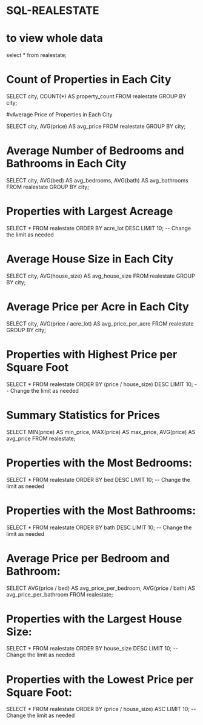 # SQL-REALESTATE

# to view whole data
select * from realestate;

# Count of Properties in Each City

SELECT city, COUNT(*) AS property_count
FROM realestate
GROUP BY city;

#vAverage Price of Properties in Each City

SELECT city, AVG(price) AS avg_price
FROM realestate
GROUP BY city;

# Average Number of Bedrooms and Bathrooms in Each City

SELECT city, AVG(bed) AS avg_bedrooms, AVG(bath) AS avg_bathrooms
FROM realestate
GROUP BY city;

# Properties with Largest Acreage

SELECT *
FROM realestate
ORDER BY acre_lot DESC
LIMIT 10; -- Change the limit as needed

# Average House Size in Each City

SELECT city, AVG(house_size) AS avg_house_size
FROM realestate
GROUP BY city;

# Average Price per Acre in Each City

SELECT city, AVG(price / acre_lot) AS avg_price_per_acre
FROM realestate
GROUP BY city;

# Properties with Highest Price per Square Foot

SELECT *
FROM realestate
ORDER BY (price / house_size) DESC
LIMIT 10; -- Change the limit as needed

# Summary Statistics for Prices

SELECT 
    MIN(price) AS min_price,
    MAX(price) AS max_price,
    AVG(price) AS avg_price
FROM realestate;

# Properties with the Most Bedrooms:

SELECT *
FROM realestate
ORDER BY bed DESC
LIMIT 10; -- Change the limit as needed

# Properties with the Most Bathrooms:

SELECT *
FROM realestate
ORDER BY bath DESC
LIMIT 10; -- Change the limit as needed

# Average Price per Bedroom and Bathroom:

SELECT 
    AVG(price / bed) AS avg_price_per_bedroom,
    AVG(price / bath) AS avg_price_per_bathroom
FROM realestate;

# Properties with the Largest House Size:

SELECT *
FROM realestate
ORDER BY house_size DESC
LIMIT 10; -- Change the limit as needed

# Properties with the Lowest Price per Square Foot:

SELECT *
FROM realestate
ORDER BY (price / house_size) ASC
LIMIT 10; -- Change the limit as needed

